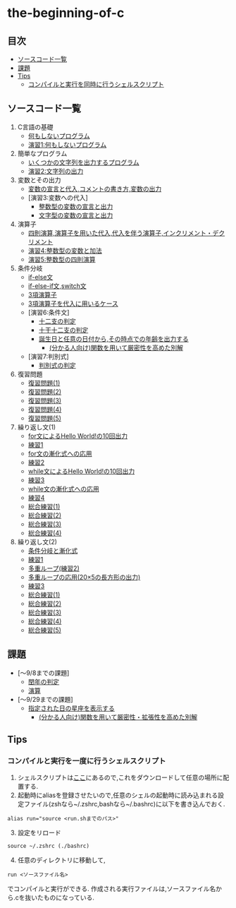 # the-beginning-of-c

## 目次

- [ソースコード一覧](#list-of-sources)
- [課題](#homework)
- [Tips](#tips)
    - [コンパイルと実行を同時に行うシェルスクリプト](#script)

<a id="list-of-sources"></a>
## ソースコード一覧

1. C言語の基礎
    - [何もしないプログラム](none/none.c)
    - [演習1:何もしないプログラム](ex/exe01.c)
2. 簡単なプログラム
    - [いくつかの文字列を出力するプログラム](helloWorld/helloWorld.c)
    - [演習2:文字列の出力](ex/exe02.c)
3. 変数とその出力
    - [変数の宣言と代入,コメントの書き方,変数の出力](var/var_1.c)
    - [演習3:変数への代入]
        - [整数型の変数の宣言と出力](ex/exe03_1.c)
        - [文字型の変数の宣言と出力](ex/exe03_2.c)
4. 演算子
    - [四則演算,演算子を用いた代入,代入を伴う演算子,インクリメント・デクリメント](op/op.c)
    - [演習4:整数型の変数と加法](ex/exe04.c)
    - [演習5:整数型の四則演算](ex/exe05.c)
5. 条件分岐
    - [if-else文](if/alcohol_1.c)
    - [if-else-if文,switch文](if/signal_1.c)
    - [3項演算子](ternary_operation/alcohol_tertiary.c)
    - [3項演算子を代入に用いるケース](ternary_operation/tertiary.c)
    - [演習6:条件文]
        - [十二支の判定](ex/exe06.c)
        - [十干十二支の判定](ex/exe06_1.c)
        - [誕生日と任意の日付から,その時点での年齢を出力する](ex/exe06_2_normal.c)
            - [(分かる人向け)関数を用いて厳密性を高めた別解](ex/exe06_2_advanced.c)
    - [演習7:判別式]
        - [判別式の判定](ex/exe07.c)
6. 復習問題
    - [復習問題(1)](review/review1.c)
    - [復習問題(2)](review/review2.c)
    - [復習問題(3)](review/review3.c)
    - [復習問題(4)](review/review4.c)
    - [復習問題(5)](review/review5.c)
7. 繰り返し文(1)
    - [for文によるHello World!の10回出力](repeat/repeat_helloworld.c)
    - [練習1](repeat/repeat_ex01.c)
    - [for文の漸化式への応用](repeat/for_advanced.c)
    - [練習2](repeat/repeat_ex02.c)
    - [while文によるHello World!の10回出力](repeat/while.c)
    - [練習3](repeat/repeat_ex03.c)
    - [while文の漸化式への応用](repeat/while_advanced.c)
    - [練習4](repeat/repeat_ex04.c)
    - [総合練習(1)](repeat/multi_roop_comp_ex01.c)
    - [総合練習(2)](repeat/multi_roop_comp_ex02.c)
    - [総合練習(3)](repeat/multi_roop_comp_ex03.c)
    - [総合練習(4)](repeat/multi_roop_comp_ex04.c)
8. 繰り返し文(2)
    - [条件分岐と漸化式](repeat/repeat_if.c)
    - [練習1](repeat/repeat_if_ex01.c)
    - [多重ループ(練習2)](repeat/multi_roop_ex02.c)
    - [多重ループの応用(20×5の長方形の出力)](repeat/multi_roop_square.c)
    - [練習3](repeat/multi_roop_square_ex03.c)
    - [総合練習(1)](repeat/multi_roop_comp_ex01.c)
    - [総合練習(2)](repeat/multi_roop_comp_ex02.c)
    - [総合練習(3)](repeat/multi_roop_comp_ex03.c)
    - [総合練習(4)](repeat/multi_roop_comp_ex04.c)
    - [総合練習(5)](repeat/multi_roop_comp_ex05.c)
<a id="homework"></a>
## 課題

- [〜9/8までの課題]
    - [閏年の判定](summer_homework/summer_01.c)
    - [演算](summer_homework/summer_02.c)
- [〜9/29までの課題]
    - [指定された日の星座を表示する](report/report_01.c)
        - [(分かる人向け)関数を用いて厳密性・拡張性を高めた別解](report/report_01_advanced.c)

<a id="tips"></a>
## Tips

<a id="script"></a>
### コンパイルと実行を一度に行うシェルスクリプト

1. シェルスクリプトは[ここ](run.sh)にあるので,これをダウンロードして任意の場所に配置する.
2. 起動時にaliasを登録させたいので,任意のシェルの起動時に読み込まれる設定ファイル(zshなら~/.zshrc,bashなら~/.bashrc)に以下を書き込んでおく.
```shell
alias run="source <run.shまでのパス>"
```
3. 設定をリロード
```shell
source ~/.zshrc (./bashrc)
```
4. 任意のディレクトリに移動して,
```shell
run <ソースファイル名>
```
でコンパイルと実行ができる.
作成される実行ファイルは,ソースファイル名から.cを抜いたものになっている.

